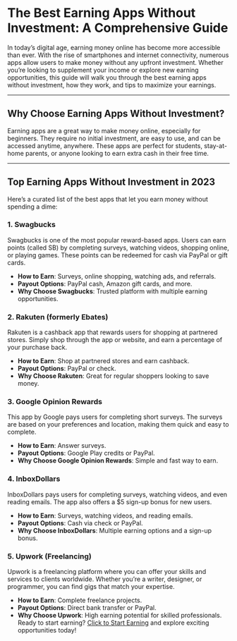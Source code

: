 # The Best Earning Apps Without Investment: A Comprehensive Guide  

In today’s digital age, earning money online has become more accessible than ever. With the rise of smartphones and internet connectivity, numerous apps allow users to make money without any upfront investment. Whether you’re looking to supplement your income or explore new earning opportunities, this guide will walk you through the best earning apps without investment, how they work, and tips to maximize your earnings.  

---

## Why Choose Earning Apps Without Investment?  

Earning apps are a great way to make money online, especially for beginners. They require no initial investment, are easy to use, and can be accessed anytime, anywhere. These apps are perfect for students, stay-at-home parents, or anyone looking to earn extra cash in their free time.  

---

## Top Earning Apps Without Investment in 2023  

Here’s a curated list of the best apps that let you earn money without spending a dime:  

### 1. Swagbucks  
Swagbucks is one of the most popular reward-based apps. Users can earn points (called SB) by completing surveys, watching videos, shopping online, or playing games. These points can be redeemed for cash via PayPal or gift cards.  

- **How to Earn**: Surveys, online shopping, watching ads, and referrals.  
- **Payout Options**: PayPal cash, Amazon gift cards, and more.  
- **Why Choose Swagbucks**: Trusted platform with multiple earning opportunities.  

### 2. Rakuten (formerly Ebates)  
Rakuten is a cashback app that rewards users for shopping at partnered stores. Simply shop through the app or website, and earn a percentage of your purchase back.  

- **How to Earn**: Shop at partnered stores and earn cashback.  
- **Payout Options**: PayPal or check.  
- **Why Choose Rakuten**: Great for regular shoppers looking to save money.  

### 3. Google Opinion Rewards  
This app by Google pays users for completing short surveys. The surveys are based on your preferences and location, making them quick and easy to complete.  

- **How to Earn**: Answer surveys.  
- **Payout Options**: Google Play credits or PayPal.  
- **Why Choose Google Opinion Rewards**: Simple and fast way to earn.  

### 4. InboxDollars  
InboxDollars pays users for completing surveys, watching videos, and even reading emails. The app also offers a $5 sign-up bonus for new users.  

- **How to Earn**: Surveys, watching videos, and reading emails.  
- **Payout Options**: Cash via check or PayPal.  
- **Why Choose InboxDollars**: Multiple earning options and a sign-up bonus.  

### 5. Upwork (Freelancing)  
Upwork is a freelancing platform where you can offer your skills and services to clients worldwide. Whether you’re a writer, designer, or programmer, you can find gigs that match your expertise.  

- **How to Earn**: Complete freelance projects.  
- **Payout Options**: Direct bank transfer or PayPal.  
- **Why Choose Upwork**: High earning potential for skilled professionals.  
Ready to start earning? [Click to Start Earning](https://ludoplus.in/) and explore exciting opportunities today!
